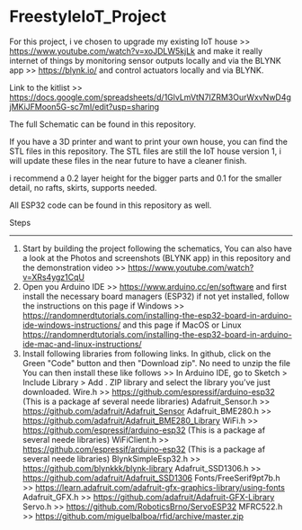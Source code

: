 # FreestyleIoT_Project

For this project, i ve chosen to upgrade my existing IoT house >> https://www.youtube.com/watch?v=xoJDLW5kjLk and make it really internet of things by monitoring sensor outputs locally and via the BLYNK app >> https://blynk.io/ and control actuators locally and via BLYNK.

Link to the kitlist >> https://docs.google.com/spreadsheets/d/1GlvLmVtN7IZRM3OurWxvNwD4gjMKiJFMoon5G-sc7mI/edit?usp=sharing

The full Schematic can be found in this repository.

If you have a 3D printer and want to print your own house, you can find the STL files in this repository.
The STL files are still the IoT house version 1, i will update these files in the near future to have a cleaner finish.

i recommend a 0.2 layer height for the bigger parts and 0.1 for the smaller detail, no rafts, skirts, supports needed.

All ESP32 code can be found in this repository as well.


Steps
_____________________________

1) Start by building the project following the schematics, You can also have a look at the Photos and screenshots (BLYNK app) 
in this repository and the demonstration video >> https://www.youtube.com/watch?v=XRs4ygz1CqU
2) Open you Arduino IDE >> https://www.arduino.cc/en/software and first install the necessary board managers (ESP32) if not yet installed, follow the instructions on this page if Windows >> https://randomnerdtutorials.com/installing-the-esp32-board-in-arduino-ide-windows-instructions/  and this page if MacOS or Linux  https://randomnerdtutorials.com/installing-the-esp32-board-in-arduino-ide-mac-and-linux-instructions/
3) Install following libraries from following links. In github, click on the Green "Code" button and then "Download zip". No need to unzip the file
You can then install these like follows >> In Arduino IDE, go to Sketch > Include Library > Add . ZIP library and select the library you’ve just downloaded.
Wire.h >> https://github.com/espressif/arduino-esp32 (This is a package af several neede libraries)
Adafruit_Sensor.h >> https://github.com/adafruit/Adafruit_Sensor
Adafruit_BME280.h >> https://github.com/adafruit/Adafruit_BME280_Library
WiFi.h >> https://github.com/espressif/arduino-esp32 (This is a package af several neede libraries)
WiFiClient.h >> https://github.com/espressif/arduino-esp32 (This is a package af several neede libraries)
BlynkSimpleEsp32.h >> https://github.com/blynkkk/blynk-library
Adafruit_SSD1306.h >> https://github.com/adafruit/Adafruit_SSD1306
Fonts/FreeSerif9pt7b.h >> https://learn.adafruit.com/adafruit-gfx-graphics-library/using-fonts
Adafruit_GFX.h >> https://github.com/adafruit/Adafruit-GFX-Library
Servo.h >> https://github.com/RoboticsBrno/ServoESP32
MFRC522.h >> https://github.com/miguelbalboa/rfid/archive/master.zip

